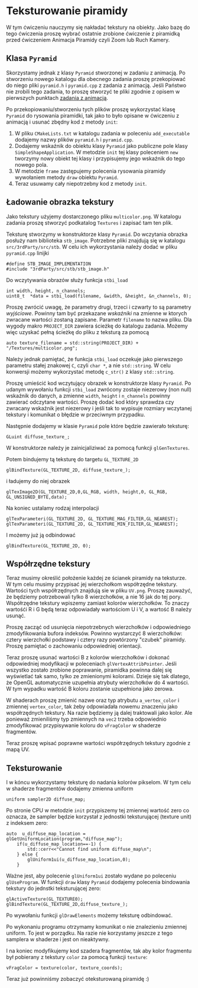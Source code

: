 # Teksturowanie piramidy


W tym ćwiczeniu nauczymy się nakładać tekstury na obiekty. Jako bazę do tego ćwiczenia proszę wybrać ostatnie zrobione ćwiczenie z piramidką przed ćwiczeniem Animacja Piramidy czyli Zoom lub Ruch Kamery. 

## Klasa `Pyramid`

Skorzystamy jednak z klasy `Pyramid` stworzonej w zadaniu z animacją. Po stworzeniu nowego  katalogu  dla obecnego zadania proszę przekopiować do niego pliki `pyramid.h` i `pyramid.cpp` z zadania z animacją. Jeśli Państwo nie zrobili tego zadania, to proszę stworzyć te pliki zgodnie z opisem w pierwszych punktach [zadania z animacją](https://github.com/Dydaktyka/BaseGraphicProject/blob/main/Zadania/PyramidAnimation.md). 

Po przekopiowaniu/stworzeniu  tych plików proszę wykorzystać klasę `Pyramid` do rysowania piramidki, tak jako to było opisane w ćwiczeniu z animacją i usunać zbędny kod z metody `init`: 

 1. W pliku `CMakeLists.txt` w  katalogu zadania w poleceniu `add_executable` dodajemy nazwy plików `pyramid.h` i `pyramid.cpp`. 
 1. Dodajemy wskaźnik do obiektu klasy `Pyramid` jako  publiczne pole klasy `SimpleShapeApplication`. W metodzie `init` tej klasy poleceniem `new` tworzymy nowy obiekt tej klasy i przypisujemy jego wskaźnik do tego nowego pola. 
 1. W metodzie `frame` zastępujemy polecenia rysowania piramidy wywołaniem metody `draw` obiektu `Pyramid`. 
 1. Teraz usuwamy cały niepotrzebny kod z  metody `init`. 


## Ładowanie obrazka tekstury 
 
Jako tekstury użyjemy dostarczonego pliku `multicolor.png`. W katalogu zadania proszę stworzyć podkatalog `Textures` i zapisać tam ten plik. 

Teksturę stworzymy w konstruktorze klasy `Pyramid`. Do wczytania obrazka posłuży nam biblioteka `stb_image`. Potrzebne pliki znajdują się w katalogu `src/3rdParty/src/stb`. W celu ich wykorzystania należy dodać w pliku `pyramid.cpp` linijki
```
#define STB_IMAGE_IMPLEMENTATION
#include "3rdParty/src/stb/stb_image.h"
```

Do wczytywania obrazów służy funkcja `stbi_load`
```
int width, height, n_channels; 
uint8_t  *data = stbi_load(filename, &width, &height, &n_channels, 0);
```
Proszę zwrócić uwagę, że parametry drugi, trzeci i czwarty to są parametry _wyjściowe_. Powinny tam być przekazane _wskaźniki_ na zmienne w ktorych zwracane wartości zostaną zapisane. 
Parametr `filename` to nazwa pliku. Dla wygody makro `PROJECT_DIR` zawiera ścieżkę do katalogu zadania. Możemy więc uzyskać pełną ścieżkę do pliku z teksturą za pomocą 
```
auto texture_filename = std::string(PROJECT_DIR) + "/Textures/multicolor.png";
```
Należy jednak pamiętać, że funkcja `stbi_load` oczekuje jako pierwszego parametru stałej znakowej `C`, czyli `char *`, a nie `std::string`. W celu konwersji możemy wykorzystać metodę `c_str()` z klasy `std::string`. 

Proszę umieścić kod wczytujący obrazek w konstruktorze klasy `Pyramid`. Po udanym wywołaniu  funkcji `stbi_load` zwrócony zostaje niezerowy (non null) wskaźnik do danych, a zmienne `width`, `height` i `n_channels` powinny zawierać odczytane wartości. Proszę dodać kod który sprawdza czy zwracany wskaźnik jest niezerowy i jeśli tak to wypisuje rozmiary wczytanej tekstury i komunikat o błędzie w przeciwnym przypadku. 

Następnie dodajemy w klasie `Pyramid` pole które będzie zawierało teksturę:
```
GLuint diffuse_texture_; 
```

W konstruktorze należy je zainicjaliziwać za pomocą funkcji `glGenTextures`. 

Potem bindujemy tą teksturę do targetu `GL_TEXTURE_2D`
```
glBindTexture(GL_TEXTURE_2D, diffuse_texture_);
```
i ładujemy do niej obrazek
```
glTexImage2D(GL_TEXTURE_2D,0,GL_RGB, width, height,0, GL_RGB, GL_UNSIGNED_BYTE,data);
```
Na koniec ustalamy rodzaj  interpolacji
```
glTexParameteri(GL_TEXTURE_2D, GL_TEXTURE_MAG_FILTER,GL_NEAREST);
glTexParameteri(GL_TEXTURE_2D, GL_TEXTURE_MIN_FILTER,GL_NEAREST);
```
I możemy już ją odbindować
```
glBindTexture(GL_TEXTURE_2D, 0);
```

## Współrzędne tekstury

Teraz musimy  określić położenie każdej ze ścianek piramidy na teksturze. W tym celu musimy przypisać jej wierzchołkom współrzędne tekstury. Wartości tych współrzędnych znajdują sie w pliku `UV.png`. Proszę zauważyć, że będziemy potrzebowali tylko 8 wierzchołków, a nie 16 jak do tej pory. Współrzędne tekstury wpiszemy zamiast kolorów wierzchołków. To znaczy wartośći R i G będą teraz odpowiadały wartościom U i V, a wartość B należy usunąć. 

Proszę zacząć od usunięcia niepotrzebnych wierzchołków i odpowiedniego zmodyfikowania bufora indeksów. Powinno wystarczyć 8 wierzchołków: cztery wierzchołki podstawy i cztery razy powtórzony "czubek" piramidy. Proszę pamiętać o zachowaniu odpowiedniej orientacji. 


Teraz proszę usunać wartości B z kolorów wierzchołków i dokonać odpowiedniej modyfikacji w poleceniach `glVertexAttribPointer`. Jeśli wszystko zostało zrobione poprawanie, piramidka powinna dalej się wyświetlać tak samo, tylko ze zmienionymi kolorami. Dzieje się tak dlatego, że OpenGL automatycznie uzupełnia atrybuty wierzchołków do 4 wartości. W tym wypadku wartość B koloru zostanie uzupełniona jako zerowa. 

W shaderach proszę zmienić nazwe oraz typ atrybutu `a_vertex_color` i zmiennej `vertex_color`, tak żeby odpowiadała nowemu znaczeniu jako współrzędnych tekstury. Na razie będziemy ją dalej traktowali jako kolor. Ale ponieważ  zmieniliśmy typ zmiennych na `vec2` trzeba odpowiednio zmodyfikować przypisywanie koloru do `vFragColor` w shaderze fragmentów. 

Teraz proszę wpisać poprawne wartości współrzędnych tekstury zgodnie z mapą UV. 

## Teksturowanie

I w kóncu wykorzystamy teksturę do nadania kolorów pikselom. W tym celu w shaderze fragmentów dodajemy zmienna uniform
```
uniform sampler2D diffuse_map; 
```
Po stronie CPU w metodzie `init` przypiszemy tej zmiennej wartość zero co oznacza, że sampler będzie korzystał z jednostki teksturującej (texture unit) z indeksem zero: 
```
auto  u_diffuse_map_location = glGetUniformLocation(program,"diffuse_map");
    if(u_diffuse_map_location==-1) {
        std::cerr<<"Cannot find uniform diffuse_map\n";
    } else {
        glUniform1ui(u_diffuse_map_location,0); 
    }
```
Ważne jest, aby polecenie `glUniform1ui` zostało wydane po poleceniu `glUseProgram`. 
W funkcji `draw` klasy `Pyramid` dodajemy polecenia bindowania tekstury  do jednstki teksturującej zero:
```
glActiveTexture(GL_TEXTURE0);
glBindTexture(GL_TEXTURE_2D,diffuse_texture_); 
```
Po wywołaniu funkcji `glDrawElements` możemy teksturę odbindować. 

Po wykonaniu programu otrzymamy komunikat o nie znalezieniu zmiennej uniform. To jest w porządku. Na razie nie korzystamy jeszcze z tego samplera w shaderze i jest on nieaktywny. 

I na koniec modyfikujemy kod szadera fragmentów, tak aby kolor fragmentu był pobierany z  tekstury `color` za pomocą funkcji `texture`:
```
vFragColor = texture(color, texture_coords); 
```
Teraz już powinniśmy zobaczyć oteksturowaną piramidę :) 






 

